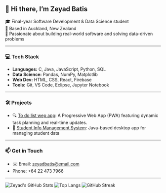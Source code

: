 ## 👋 Hi there, I’m Zeyad Batis

🎓 Final-year Software Development & Data Science student  
📍 Based in Auckland, New Zealand  
🔎 Passionate about building real-world software and solving data-driven problems

---

### 💻 Tech Stack
- **Languages:** C, Java, JavaScript, Python, SQL
- **Data Science:** Pandas, NumPy, Matplotlib  
- **Web Dev:** HTML, CSS, React, Firebase  
- **Tools:** Git, VS Code, Eclipse, Jupyter Notebook  

---

### 🛠 Projects
- 🔍 [To do list wep app](https://github.com/tokentrojan/Dynamic-Life-Planning/tree/main): A Progressive Web App (PWA) featuring dynamic task planning and real-time updates.
- 📘 [Student Info Management System](https://github.com/Zeyadbatis/zeyadbatis_sims_project): Java-based desktop app for managing student data  


---

### 📫 Get in Touch
- ✉️ Email: zeyadbatis@email.com  
- Phone: +64 22 473 7966



---

![Zeyad's GitHub Stats](https://github-readme-stats.vercel.app/api?username=zeyadbatis&show_icons=true&theme=default)
![Top Langs](https://github-readme-stats.vercel.app/api/top-langs/?username=zeyadbatis&layout=compact&theme=default)
![GitHub Streak](https://streak-stats.demolab.com?user=zeyadbatis&theme=default)


